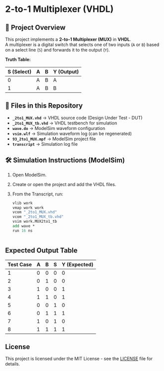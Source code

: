 # 2-to-1 Multiplexer (VHDL)

## 📌 Project Overview
This project implements a **2-to-1 Multiplexer (MUX)** in **VHDL**.  
A multiplexer is a digital switch that selects one of two inputs (`A` or `B`) based on a select line (`S`) and forwards it to the output (`Y`).

**Truth Table:**

| S (Select) | A | B | Y (Output) |
|------------|---|---|-------------|
| 0          | A | B | A           |
| 1          | A | B | B           |


## 📂 Files in this Repository
- **`_2to1_MUX.vhd`** → VHDL source code (Design Under Test - DUT)  
- **`_2to1_MUX_tb.vhd`** → VHDL testbench for simulation  
- **`wave.do`** → ModelSim waveform configuration  
- **`vsim.wlf`** → Simulation waveform log (can be regenerated)  
- **`93_2to1_MUX.mpf`** → ModelSim project file  
- **`transcript`** → Simulation log file  



## 🛠️ Simulation Instructions (ModelSim)
1. Open ModelSim.  
2. Create or open the project and add the VHDL files.  
3. From the Transcript, run:

   ```tcl
   vlib work
   vmap work work
   vcom "_2to1_MUX.vhd"
   vcom "_2to1_MUX_tb.vhd"
   vsim work.MUX2to1_tb
   add wave *
   run 16 ns



## Expected Output Table

| Test Case | A | B | S | Y (Expected) |
|-----------|---|---|---|--------------|
| 1         | 0 | 0 | 0 | 0            |
| 2         | 0 | 1 | 0 | 0            |
| 3         | 1 | 0 | 0 | 1            |
| 4         | 1 | 1 | 0 | 1            |
| 5         | 0 | 0 | 1 | 0            |
| 6         | 0 | 1 | 1 | 1            |
| 7         | 1 | 0 | 1 | 0            |
| 8         | 1 | 1 | 1 | 1            |
##


   ## License
This project is licensed under the MIT License - see the [LICENSE](LICENSE) file for details.
